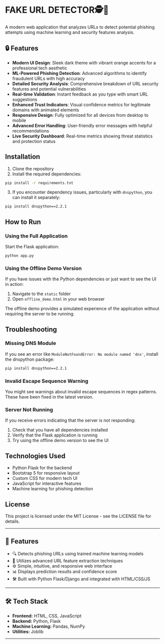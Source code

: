 # FAKE URL DETECTOR🕵️🎯

A modern web application that analyzes URLs to detect potential phishing attempts using machine learning and security features analysis.

## 🔒 Features

- **Modern UI Design**: Sleek dark theme with  vibrant orange accents for a professional tech aesthetic
- **ML-Powered Phishing Detection**: Advanced algorithms to identify fraudulent URLs with high accuracy
- **Detailed Security Analysis**: Comprehensive breakdown of URL security features and potential vulnerabilities
- **Real-time Validation**: Instant feedback as you type with smart URL suggestions
- **Enhanced Trust Indicators**: Visual confidence metrics for legitimate domains with animated elements
- **Responsive Design**: Fully optimized for all devices from desktop to mobile
- **Advanced Error Handling**: User-friendly error messages with helpful recommendations
- **Live Security Dashboard**: Real-time metrics showing threat statistics and protection status
## Installation

1. Clone the repository
2. Install the required dependencies:

```bash
pip install -r requirements.txt
```

3. If you encounter dependency issues, particularly with `dnspython`, you can install it separately:

```bash
pip install dnspython==2.2.1
```

## How to Run

### Using the Full Application

Start the Flask application:

```bash
python app.py
```


### Using the Offline Demo Version

If you have issues with the Python dependencies or just want to see the UI in action:

1. Navigate to the `static` folder
2. Open `offline_demo.html` in your web browser

The offline demo provides a simulated experience of the application without requiring the server to be running.

## Troubleshooting

### Missing DNS Module

If you see an error like `ModuleNotFoundError: No module named 'dns'`, install the dnspython package:

```bash
pip install dnspython==2.2.1
```

### Invalid Escape Sequence Warning

You might see warnings about invalid escape sequences in regex patterns. These have been fixed in the latest version.

### Server Not Running

If you receive errors indicating that the server is not responding:

1. Check that you have all dependencies installed
2. Verify that the Flask application is running
3. Try using the offline demo version to see the UI

## Technologies Used

- Python Flask for the backend
- Bootstrap 5 for responsive layout
- Custom CSS for modern tech UI
- JavaScript for interactive features
- Machine learning for phishing detection

## License

This project is licensed under the MIT License - see the LICENSE file for details.


---

## 📌 Features

- 🔍 Detects phishing URLs using trained machine learning models
- 🧠 Utilizes advanced URL feature extraction techniques
- ⚙️ Simple, intuitive, and responsive web interface
- 📊 Displays prediction results and confidence score
- 🛠️ Built with Python Flask/Django and integrated with HTML/CSS/JS

---

## 🛠️ Tech Stack

- **Frontend:** HTML, CSS, JavaScript
- **Backend:** Python, Flask 
- **Machine Learning:**  Pandas, NumPy
- **Utilities:** Joblib 

---


